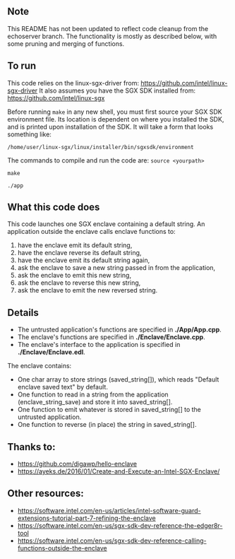## Note
This README has not been updated to reflect code cleanup from the echoserver branch. The functionality is mostly as described below, with some pruning and merging of functions.

## To run
This code relies on the linux-sgx-driver from: https://github.com/intel/linux-sgx-driver
It also assumes you have the SGX SDK installed from: https://github.com/intel/linux-sgx

Before running `make` in any new shell, you must first source your SGX SDK environment file. Its location is dependent on where you installed the SDK, and is printed upon installation of the SDK. It will take a form that looks something like:

`/home/user/linux-sgx/linux/installer/bin/sgxsdk/environment`

The commands to compile and run the code are:
`source <yourpath>`

`make`

`./app`


## What this code does
This code launches one SGX enclave containing a default string. An application outside the enclave calls enclave functions to: 

1) have the enclave emit its default string, 
2) have the enclave reverse its default string, 
3) have the enclave emit its default string again, 
4) ask the enclave to save a new string passed in from the application, 
5) ask the enclave to emit this new string, 
6) ask the enclave to reverse this new string, 
7) ask the enclave to emit the new reversed string.

## Details
- The untrusted application's functions are specified in **./App/App.cpp**.
- The enclave's functions are specified in **./Enclave/Enclave.cpp**.
- The enclave's interface to the application is specified in **./Enclave/Enclave.edl**.

The enclave contains:
- One char array to store strings (saved_string[]), which reads "Default enclave saved text" by default.
- One function to read in a string from the application (enclave_string_save) and store it into saved_string[]. 
- One function to emit whatever is stored in saved_string[] to the untrusted application.
- One function to reverse (in place) the string in saved_string[].

## Thanks to:
- https://github.com/digawp/hello-enclave
- https://ayeks.de/2016/01/Create-and-Execute-an-Intel-SGX-Enclave/

## Other resources:
- https://software.intel.com/en-us/articles/intel-software-guard-extensions-tutorial-part-7-refining-the-enclave
- https://software.intel.com/en-us/sgx-sdk-dev-reference-the-edger8r-tool
- https://software.intel.com/en-us/sgx-sdk-dev-reference-calling-functions-outside-the-enclave
